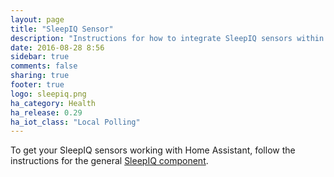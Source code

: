 ```yaml
---
layout: page
title: "SleepIQ Sensor"
description: "Instructions for how to integrate SleepIQ sensors within Home Assistant."
date: 2016-08-28 8:56
sidebar: true
comments: false
sharing: true
footer: true
logo: sleepiq.png
ha_category: Health
ha_release: 0.29
ha_iot_class: "Local Polling"
---
```


To get your SleepIQ sensors working with Home Assistant, follow the instructions for the general [SleepIQ component](/components/sleepiq/).
